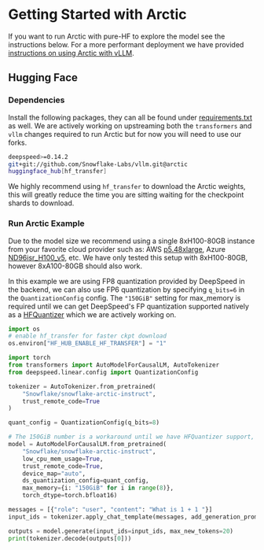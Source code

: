 # Getting Started with Arctic 

If you want to run Arctic with pure-HF to explore the model see the instructions below. For a more performant deployment we have provided [instructions on using Arctic with vLLM](vllm).

## Hugging Face

### Dependencies

Install the following packages, they can all be found under [requirements.txt](requirements.txt) as well. 
We are actively working on upstreaming both the `transformers` and `vllm` changes required to run Arctic but for
now you will need to use our forks.

```bash
deepspeed>=0.14.2
git+git://github.com/Snowflake-Labs/vllm.git@arctic
huggingface_hub[hf_transfer]
```

We highly recommend using `hf_transfer` to download the Arctic weights, this will greatly reduce the time you are 
sitting waiting for the checkpoint shards to download.

### Run Arctic Example

Due to the model size we recommend using a single 8xH100-80GB instance from your
favorite cloud provider such as: AWS [p5.48xlarge](https://aws.amazon.com/ec2/instance-types/p5/), 
Azure [ND96isr_H100_v5](https://learn.microsoft.com/en-us/azure/virtual-machines/nd-h100-v5-series), etc. 
We have only tested this setup with 8xH100-80GB, however 8xA100-80GB should also work.

In this example we are using FP8 quantization provided by DeepSpeed in the backend, we can also use FP6 
quantization by specifying `q_bits=6` in the `QuantizationConfig` config. The `"150GiB"` setting 
for max_memory is required until we can get DeepSpeed's FP quantization supported natively as a [HFQuantizer](https://huggingface.co/docs/transformers/main/en/hf_quantizer#build-a-new-hfquantizer-class) which we 
are actively working on.

```python
import os
# enable hf_transfer for faster ckpt download
os.environ["HF_HUB_ENABLE_HF_TRANSFER"] = "1"

import torch
from transformers import AutoModelForCausalLM, AutoTokenizer
from deepspeed.linear.config import QuantizationConfig

tokenizer = AutoTokenizer.from_pretrained(
    "Snowflake/snowflake-arctic-instruct",
    trust_remote_code=True
)

quant_config = QuantizationConfig(q_bits=8)

# The 150GiB number is a workaround until we have HFQuantizer support, must be ~1.9x of the available GPU memory
model = AutoModelForCausalLM.from_pretrained(
    "Snowflake/snowflake-arctic-instruct",
    low_cpu_mem_usage=True,
    trust_remote_code=True,
    device_map="auto",
    ds_quantization_config=quant_config,
    max_memory={i: "150GiB" for i in range(8)},
    torch_dtype=torch.bfloat16)

messages = [{"role": "user", "content": "What is 1 + 1 "}]
input_ids = tokenizer.apply_chat_template(messages, add_generation_prompt=True, return_tensors="pt").to("cuda")

outputs = model.generate(input_ids=input_ids, max_new_tokens=20)
print(tokenizer.decode(outputs[0]))
```
